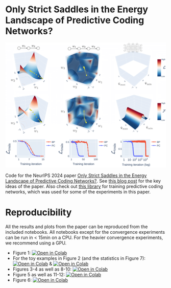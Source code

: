 # Only Strict Saddles in the Energy Landscape of Predictive Coding Networks?

![](https://github.com/francesco-innocenti/pc-saddles/blob/main/origin_saddle_toy_models.png)

Code for the NeurIPS 2024 paper [Only Strict Saddles in the Energy Landscape of Predictive Coding Networks?](https://arxiv.org/abs/2408.11979). 
See [this blog post](https://francesco-innocenti.github.io/posts/2024/10/01/The-Energy-Landscape-of-Predictive-Coding-Networks/) for the key ideas of the paper. Also check out [this library](https://github.com/thebuckleylab/jpc) for training predictive coding networks, which was used for some of the experiments in this paper.

# Reproducibility

All the results and plots from the paper can be reproduced from the included notebooks. All notebooks except for the convergence experiments can be run in < 15min on a CPU. For the heavier convergence experiments, we recommend using a GPU.

* Figure 1: [![Open in Colab](https://colab.research.google.com/assets/colab-badge.svg)](https://colab.research.google.com/github/francesco-innocenti/pc-saddles/blob/main/Theoretical_Equilibrated_Energy.ipynb)
* For the toy examples in Figure 2 (and the statistics in Figure 7): [![Open in Colab](https://colab.research.google.com/assets/colab-badge.svg)](https://colab.research.google.com/github/francesco-innocenti/pc-saddles/blob/main/Linear_Chains_Analysis.ipynb) & [![Open in Colab](https://colab.research.google.com/assets/colab-badge.svg)](https://colab.research.google.com/github/francesco-innocenti/pc-saddles/blob/main/Hessian_Analysis_of_DLNs.ipynb)
* Figures 3-4 as well as 8-10: [![Open in Colab](https://colab.research.google.com/assets/colab-badge.svg)](https://colab.research.google.com/github/francesco-innocenti/pc-saddles/blob/main/Hessian_Analysis_of_DLNs.ipynb)
* Figure 5 as well as 11-12: [![Open in Colab](https://colab.research.google.com/assets/colab-badge.svg)](https://colab.research.google.com/github/francesco-innocenti/pc-saddles/blob/main/PC_vs_BP_Convergence_Experiments_on_DNNs.ipynb)
* Figure 6: [![Open in Colab](https://colab.research.google.com/assets/colab-badge.svg)](https://colab.research.google.com/github/francesco-innocenti/pc-saddles/blob/main/Matrix_Completion_Experiment.ipynb)
